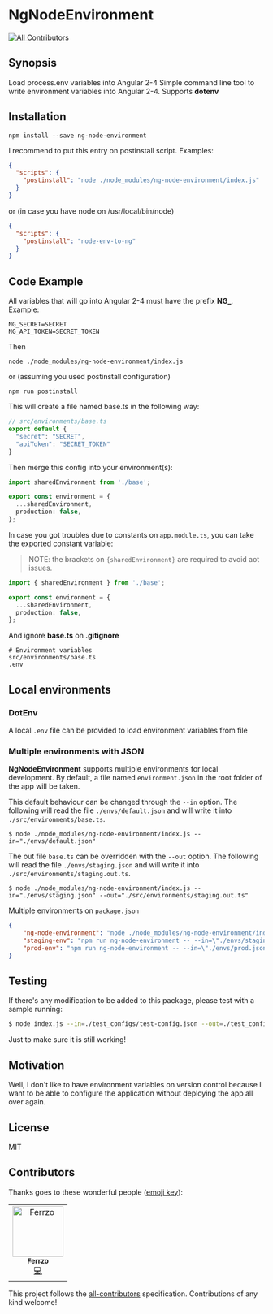 # NgNodeEnvironment
[![All Contributors](https://img.shields.io/badge/all_contributors-1-orange.svg?style=flat-square)](#contributors)

## Synopsis

Load process.env variables into Angular 2-4
Simple command line tool to write environment variables into Angular 2-4.
Supports **dotenv**

## Installation

```shell
npm install --save ng-node-environment
```

I recommend to put this entry on postinstall script. 
Examples:

```json
{
  "scripts": {
    "postinstall": "node ./node_modules/ng-node-environment/index.js"
  }
}
```

or (in case you have node on /usr/local/bin/node)

```json
{
  "scripts": {
    "postinstall": "node-env-to-ng"
  }
}
```

## Code Example

All variables that will go into Angular 2-4 must have the prefix **NG_**.
Example:

```shell
NG_SECRET=SECRET
NG_API_TOKEN=SECRET_TOKEN
```

Then
```
node ./node_modules/ng-node-environment/index.js
```

or (assuming you used postinstall configuration)

```
npm run postinstall
```

This will create a file named base.ts in the following way:

```typescript
// src/environments/base.ts
export default {
  "secret": "SECRET",
  "apiToken": "SECRET_TOKEN"
}
```

Then merge this config into your environment(s):

```typescript
import sharedEnvironment from './base';

export const environment = {
  ...sharedEnvironment,
  production: false,
};
```

In case you got troubles due to constants on `app.module.ts`, you can take the exported constant variable:

> NOTE: the brackets on `{sharedEnvironment}` are required to avoid aot issues.

```typescript
import { sharedEnvironment } from './base';

export const environment = {
  ...sharedEnvironment,
  production: false,
};
```

And ignore **base.ts** on **.gitignore**

```text
# Environment variables
src/environments/base.ts
.env
```

## Local environments

### DotEnv

A local `.env` file can be provided to load environment variables from file

### Multiple environments with JSON

**NgNodeEnvironment** supports multiple environments for local development.
By default, a file named `environment.json` in the root folder of the app will be taken.

This default behaviour can be changed through the `--in` option. 
The following will read the file `./envs/default.json` and will write it into 
`./src/environments/base.ts`.

```
$ node ./node_modules/ng-node-environment/index.js --in="./envs/default.json"
```

The out file `base.ts` can be overridden with the `--out` option. 
The following will read the file `./envs/staging.json` and will write it into 
`./src/environments/staging.out.ts`.

```
$ node ./node_modules/ng-node-environment/index.js --in="./envs/staging.json" --out="./src/environments/staging.out.ts"
```

Multiple environments on `package.json`

```json
{
    "ng-node-environment": "node ./node_modules/ng-node-environment/index.js",
    "staging-env": "npm run ng-node-environment -- --in=\"./envs/staging.json\" --out=\"./src/environments/staging.out.ts\"",
    "prod-env": "npm run ng-node-environment -- --in=\"./envs/prod.json\" --out=\"./src/environments/prod.out.ts\""
}
```

## Testing

If there's any modification to be added to this package, please test with a sample running:

```bash
$ node index.js --in=./test_configs/test-config.json --out=./test_configs/test-config.out.ts
```

Just to make sure it is still working!

## Motivation

Well, I don't like to have environment variables on version control because
I want to be able to configure the application without deploying the app all 
over again.

## License

MIT

## Contributors

Thanks goes to these wonderful people ([emoji key](https://allcontributors.org/docs/en/emoji-key)):

<!-- ALL-CONTRIBUTORS-LIST:START - Do not remove or modify this section -->
<!-- prettier-ignore -->
<table><tr><td align="center"><a href="https://github.com/Ferrzo"><img src="https://avatars1.githubusercontent.com/u/4921788?v=4" width="100px;" alt="Ferrzo"/><br /><sub><b>Ferrzo</b></sub></a><br /><a href="https://github.com/kopz9999/ng-node-environment/commits?author=Ferrzo" title="Code">💻</a></td></tr></table>

<!-- ALL-CONTRIBUTORS-LIST:END -->

This project follows the [all-contributors](https://github.com/all-contributors/all-contributors) specification. Contributions of any kind welcome!